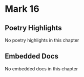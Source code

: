 # Mark 16

## Poetry Highlights

No poetry highlights in this chapter

## Embedded Docs

No embedded docs in this chapter


